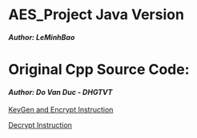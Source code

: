 # AES_Project Java Version
<h4><i>Author: LeMinhBao</i></h4>

# Original Cpp Source Code:
<h4><i>Author: Do Van Duc - DHGTVT</i></h4>

[KeyGen and Encrypt Instruction](https://www.youtube.com/watch?v=E6FlvjXAQHE&ab_channel=%C4%90%C3%B4%CC%83V%C4%83n%C4%90%C6%B0%CC%81c-%C4%90HGTVT)

[Decrypt Instruction](https://www.youtube.com/watch?v=lGu4hNv9Tsg&ab_channel=%C4%90%C3%B4%CC%83V%C4%83n%C4%90%C6%B0%CC%81c-%C4%90HGTVT)

